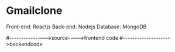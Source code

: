 # Gmailclone
Front-end: Reactjs
Back-end: Nodejs
Database: MongoDB

#--------------->source---->frontend code
#-------------------->backendcode
